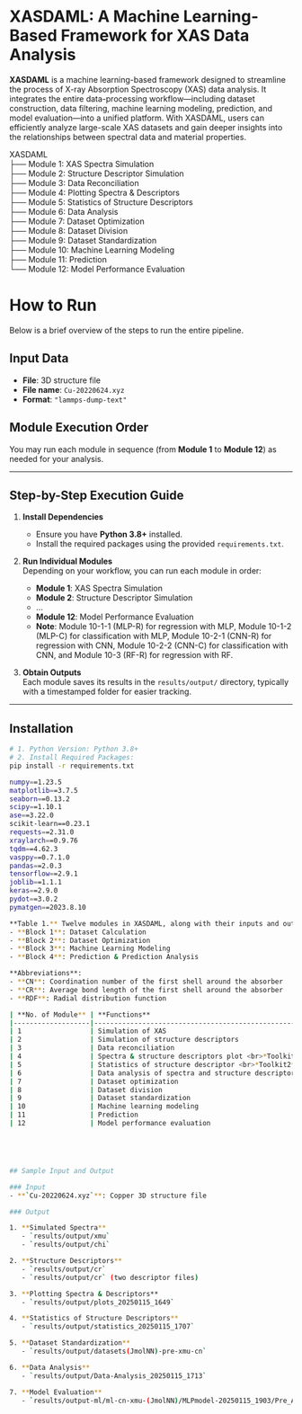 # XASDAML: A Machine Learning-Based Framework for XAS Data Analysis

**XASDAML** is a machine learning-based framework designed to streamline the process of X-ray Absorption Spectroscopy (XAS) data analysis. It integrates the entire data-processing workflow—including dataset construction, data filtering, machine learning modeling, prediction, and model evaluation—into a unified platform. With XASDAML, users can efficiently analyze large-scale XAS datasets and gain deeper insights into the relationships between spectral data and material properties.

XASDAML  
├── Module 1: XAS Spectra Simulation  
├── Module 2: Structure Descriptor Simulation  
├── Module 3: Data Reconciliation  
├── Module 4: Plotting Spectra & Descriptors  
├── Module 5: Statistics of Structure Descriptors  
├── Module 6: Data Analysis  
├── Module 7: Dataset Optimization  
├── Module 8: Dataset Division  
├── Module 9: Dataset Standardization  
├── Module 10: Machine Learning Modeling  
├── Module 11: Prediction  
└── Module 12: Model Performance Evaluation  


# How to Run

Below is a brief overview of the steps to run the entire pipeline.

## Input Data
- **File**:  3D structure file  
- **File name**: `Cu-20220624.xyz`  
- **Format**: `"lammps-dump-text"`

## Module Execution Order
You may run each module in sequence (from **Module 1** to **Module 12**) as needed for your analysis.

---

## Step-by-Step Execution Guide

1. **Install Dependencies**  
   - Ensure you have **Python 3.8+** installed.  
   - Install the required packages using the provided `requirements.txt`.

2. **Run Individual Modules**  
   Depending on your workflow, you can run each module in order:
   - **Module 1**: XAS Spectra Simulation  
   - **Module 2**: Structure Descriptor Simulation  
   - …  
   - **Module 12**: Model Performance Evaluation
   - **Note**: Module 10-1-1 (MLP-R) for regression with MLP, Module 10-1-2 (MLP-C) for classification with MLP, Module 10-2-1 (CNN-R) for regression with CNN, Module 10-2-2 (CNN-C) for classification with CNN, and Module 10-3 (RF-R) for regression with RF.

3. **Obtain Outputs**  
   Each module saves its results in the `results/output/` directory, typically with a timestamped folder for easier tracking.

---

## Installation

```bash
# 1. Python Version: Python 3.8+
# 2. Install Required Packages:
pip install -r requirements.txt

numpy==1.23.5
matplotlib==3.7.5
seaborn==0.13.2
scipy==1.10.1
ase==3.22.0
scikit-learn==0.23.1
requests==2.31.0
xraylarch==0.9.76
tqdm==4.62.3
vasppy==0.7.1.0
pandas==2.0.3
tensorflow==2.9.1
joblib==1.1.1
keras==2.9.0
pydot==3.0.2
pymatgen==2023.8.10

**Table 1.** Twelve modules in XASDAML, along with their inputs and outputs. All modules are grouped into four blocks and toolkits based on specific functions:  
- **Block 1**: Dataset Calculation  
- **Block 2**: Dataset Optimization  
- **Block 3**: Machine Learning Modeling  
- **Block 4**: Prediction & Prediction Analysis  

**Abbreviations**:  
- **CN**: Coordination number of the first shell around the absorber  
- **CR**: Average bond length of the first shell around the absorber  
- **RDF**: Radial distribution function  

| **No. of Module** | **Functions**                                             | **No. of Block**  | **Input**                                                              | **Output**                                                                                                 |
|-------------------|-----------------------------------------------------------|-------------------|------------------------------------------------------------------------|------------------------------------------------------------------------------------------------------------|
| 1                 | Simulation of XAS                                         | Block 1           | 3D atomic structure of material                                        | Spectra (μ, χ, wt)                                                                                        |
| 2                 | Simulation of structure descriptors                       | Block 1           | 3D atomic structure of material                                        | Structure descriptors (CR, CN, RDF)                                                                        |
| 3                 | Data reconciliation                                       | Block 2           | Spectra (μ)                                                             | Spectra after interpolation                                                                                |
| 4                 | Spectra & structure descriptors plot <br>*Toolkit1*       | *(Toolkit)*       | Spectra (μ, χ, wt) & structure descriptors                              | Figures for spectra (μ, χ, wt) & structure descriptors (RDF)                                               |
| 5                 | Statistics of structure descriptor <br>*Toolkit2*         | *(Toolkit)*       | Structure descriptors                                                   | Tables for statistical analysis & figures for structure descriptors                                        |
| 6                 | Data analysis of spectra and structure descriptors        | *Toolkit3*        | Spectra (μ, χ, wt) & structure descriptors                              | Data analysis figures for spectra with structure descriptors                                               |
| 7                 | Dataset optimization                                      | Block 2           | Spectra (μ, χ, wt) & structure descriptors                              | Spectra, structure descriptors, and index of outliers’ samples                                             |
| 8                 | Dataset division                                          | Block 2           | Spectra (μ, χ, wt) & structure descriptors & index of outliers samples  | Divided dataset (training set, validation set, and test set)                                               |
| 9                 | Dataset standardization                                   | Block 2           | The divided dataset (training set, validation set, and test set)        | Dataset after normalization or PCA transformation                                                          |
| 10                | Machine learning modeling                                 | Block 3           | Dataset after normalization or PCA transformation                       | Optimal model & figure of loss curve                                                                        |
| 11                | Prediction                                                | Block 4           | Optimal model & test set                                                | Prediction of test set                                                                                     |
| 12                | Model performance evaluation                              | Block 4           | Prediction, true labels, and features of test set                       | Statistics table of prediction & true values, evaluation indicators of model & data analysis figures for prediction results |





## Sample Input and Output

### Input
- **`Cu-20220624.xyz`**: Copper 3D structure file

### Output

1. **Simulated Spectra**  
   - `results/output/xmu`  
   - `results/output/chi`

2. **Structure Descriptors**  
   - `results/output/cr`  
   - `results/output/cr` (two descriptor files)

3. **Plotting Spectra & Descriptors**  
   - `results/output/plots_20250115_1649`

4. **Statistics of Structure Descriptors**  
   - `results/output/statistics_20250115_1707`

5. **Dataset Standardization**  
   - `results/output/datasets(JmolNN)-pre-xmu-cn`

6. **Data Analysis**  
   - `results/output/Data-Analysis_20250115_1713`

7. **Model Evaluation**  
   - `results/output-ml/ml-cn-xmu-(JmolNN)/MLPmodel-20250115_1903/Pre_Analysis`



